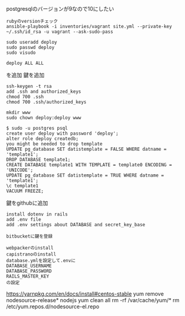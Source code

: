 postgresqlのバージョンが9なので10にしたい
```
rubyのversionチェック
ansible-playbook -i inventories/vagrant site.yml --private-key ~/.ssh/id_rsa -u vagrant --ask-sudo-pass

sudo useradd deploy
sudo passwd deploy
sudo visudo 
```

```
deploy ALL ALL
```
を追加
鍵を追加
```
ssh-keygen -t rsa
add .ssh and authorized_keys
chmod 700 .ssh
chmod 700 .ssh/authorized_keys
```
```
mkdir www
sudo chown deploy:deploy www
```
```
$ sudo -u postgres psql
create user deploy with password 'deploy';
alter role deploy createdb;
you might be needed to drop template
UPDATE pg_database SET datistemplate = FALSE WHERE datname = 'template1';
DROP DATABASE template1;
CREATE DATABASE template1 WITH TEMPLATE = template0 ENCODING = 'UNICODE';
UPDATE pg_database SET datistemplate = TRUE WHERE datname = 'template1';
\c template1
VACUUM FREEZE;
```
鍵をgithubに追加
```
install dotenv in rails
add .env file
add .env settings about DATABASE and secret_key_base
```

```
bitbucketに鍵を登録
```
```
webpackerのinstall
capistranoのinstall
database.ymlを設定して.envに
DATABASE_USERNAME
DATABASE_PASSWORD
RAILS_MASTER_KEY
の設定
```
https://yarnpkg.com/en/docs/install#centos-stable
yum remove nodesource-release* nodejs
yum clean all
rm -rf /var/cache/yum/*
rm /etc/yum.repos.d/nodesource-el.repo
